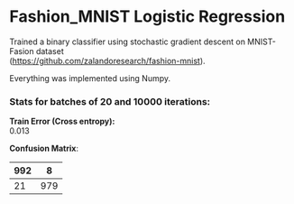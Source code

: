 # Fashion_MNIST Logistic Regression

Trained a binary classifier using stochastic gradient descent on MNIST-Fasion dataset<br/>
(https://github.com/zalandoresearch/fashion-mnist).

Everything was implemented using Numpy.

### Stats for batches of 20 and 10000 iterations:

__Train Error (Cross entropy):__ <br/>
0.013

__Confusion Matrix__:

| 992 | 8   |
|-----|-----|
| 21  | 979 |

